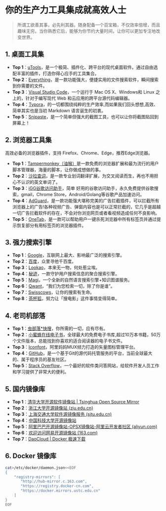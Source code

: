 # 你的生产力工具集成就高效人士
> 所谓工欲善其事，必先利其器。随身配备一个百宝箱，不仅效率倍增，而且趣味无穷。当你熟悉它后，能够为你节约大量时间，让你可以更加专注地改变世界。

## 1. 桌面工具集

* **Top 1**：[uTools](http://www.u.tools/)，是一个极简、插件化、跨平台的现代桌面软件。通过自由选配丰富的插件，打造你得心应手的工具集合。
* **Top 2**：[Everything](https://www.voidtools.com/zh-cn/)，是一款功能强大，便捷实用的文件搜索软件，瞬间搜索到你需要的文件。
* **Top 3**：[Visual Studio Code](https://code.visualstudio.com/)，一个运行于 Mac OS X、Windows和 Linux 之上的，针对于编写现代 Web 和云应用的跨平台源代码编辑器。
* **Top 4**：[Typora](http://www.typora.io/)，的一切都围绕纯粹的生产效率,而如果我们回头想想,高效、简单其实也是当初 Markdown 语言诞生的初衷。
* **Top 5**：[Snipaste](https://zh.snipaste.com)，是一个简单但强大的截图工具，也可以让你将截图贴回到屏幕上！

## 2. 浏览器工具集

高效必备的浏览器插件，支持 Firefox、Chrome、Edge，推荐Edge浏览器。

* **Top 1**：[Tampermonkey（油猴）](https://www.tampermonkey.net/)是一款免费的浏览器扩展和最为流行的用户脚本管理器，海量的脚本，让你做成想做的事。
* **Top 2**：[沙拉查词](https://saladict.crimx.com/download.html)，是一款专业划词翻译扩展，为交叉阅读而生，再也不用担心不认识的英文单词了。
* **Top 3**：[iGG谷歌访问助手](https://iguge.app/)，简单 好用的谷歌访问助手，永久免费提供谷歌搜索，gmail，Chrome Store，Android/Golang等谷歌产品加速访问。
* **Top 4**：[AdGuard](https://adguard.com/zh_cn/adguard-browser-extension/overview.html)，是一款功能强大堪称完美的广告拦截插件，可以拦截所有浏览器上的广告!各种视频广告、弹窗内容也是可以正常拦截的，它几乎是超越一切广告拦截软件的存在，不会对你浏览网页或者看视频造成任何不良影响。
* **Top 5**：[OneTab](https://www.one-tab.com/)，是一款可以帮助用户一键杀死浏览器中所有标签页并通过提示恢复部分有用标签页的浏览器插件。

## 3. 强力搜索引擎

* **Top 1**：[Google](https://www.google.com/)，互联网上最大、影响最广泛的搜索引擎。
* **Top 2**：[百度](https://www.baidu.com)，众里寻他千百度。
* **Top 3**：[Lookao](https://lookao.com/)，本来无一物，何处惹尘埃。
* **Top 4**：[秘迹](https://mijisou.com/)，一款守护用户搜索信息的聚合搜索引擎。
* **Top 5**：[Magi](https://magi.com/)，一个全新的自然语言搜索引擎+知识图谱服务。
* **Top 6**：[Qwant](https://www.qwant.com/)，“我们为您检索一切，除了你是谁”。
* **Top 7**：[Swisscows](https://swisscows.com/)，让你的搜索有生命。
* **Top 8**：[茶杯狐](https://www.cupfox.com/)，努力让「搜电影」这件事情变得简单。

## 4. 老司机部落

* **Top 1**：[虫部落*快搜](https://search.chongbuluo.com/)，你所需的一切，应有尽有。
* **Top 2**：[小蜜蜂在线电子书](http://cn.epubee.com/)，全球最大的免费电子书库,超过10万本书籍，50万个文件版本，总能找到你喜欢的适合阅读器的电子书文件。
* **Top 3**：[Iconfont](https://www.iconfont.cn/home/index?spm=a313x.7781069.1998910419.2)，阿里妈妈MUX倾力打造的矢量图标管理平台。
* **Top 4**：[GitHub](https://github.com/)，是一个基于Git的源代码托管服务的平台，当前全球最大的、属于程序员的基友社区。
* **Top 5**：[Stack Overflow](https://stackoverflow.com/)，一个最好的软件类问答网站，给软件开发人员工作和学习提供了非常大的便利。

## 5. 国内镜像库

* **Top 1**：[清华大学开源软件镜像站 | Tsinghua Open Source Mirror](https://mirror.tuna.tsinghua.edu.cn/)
* **Top 2**：[浙江大学开源镜像站 (zju.edu.cn)](http://mirrors.zju.edu.cn/)
* **Top 3**：[上海交通大学软件源镜像服务 (sjtu.edu.cn)](https://mirrors.sjtug.sjtu.edu.cn/)
* **Top 4**：[中国科技大学开源镜像站](https://mirrors.ustc.edu.cn/)
* **Top 5**：[阿里巴巴开源镜像站-OPSX镜像站-阿里云开发者社区 (aliyun.com)](https://developer.aliyun.com/mirror/)
* **Top 6**：[欢迎访问网易开源镜像站 (163.com)](http://mirrors.163.com/)
* **Top 7**：[DaoCloud | Docker 极速下载](http://get.daocloud.io/)

## 6. Docker 镜像库
```bash
cat>/etc/docker/daemon.json<<EOF
{
    "registry-mirrors": [
       "http://hub-mirror.c.163.com",
       "https://registry.docker-cn.com",
       "https://docker.mirrors.ustc.edu.cn"
    ]
}
EOF
```